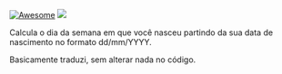 [![Awesome](https://cdn.rawgit.com/sindresorhus/awesome/d7305f38d29fed78fa85652e3a63e154dd8e8829/media/badge.svg)](https://github.com/sindresorhus/awesome) ![](https://img.shields.io/badge/BolajiAyodeji-approved-brightgreen.svg)

Calcula o dia da semana em que você nasceu partindo da sua data de nascimento no formato dd/mm/YYYY.

Basicamente traduzi, sem alterar nada no código.
